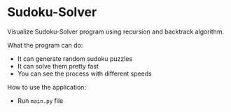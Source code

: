 # Sudoku-Solver
Visualize Sudoku-Solver program using recursion and backtrack algorithm.

What the program can do:
* It can generate random sudoku puzzles
* It can solve them pretty fast
* You can see the process with different speeds

How to use the application:
* Run `main.py` file
